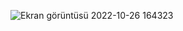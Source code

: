 
![Ekran görüntüsü 2022-10-26 164323](https://user-images.githubusercontent.com/65927735/198042846-375d5fe3-05a3-4747-90e7-f805e15d10f6.png)
